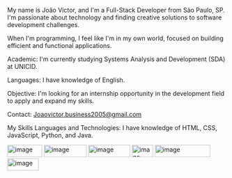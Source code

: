 My name is João Victor, and I'm a Full-Stack Developer from São Paulo, SP. I'm passionate about technology and finding creative solutions to software development challenges.

When I'm programming, I feel like I'm in my own world, focused on building efficient and functional applications.

Academic: I'm currently studying Systems Analysis and Development (SDA) at UNICID.

Languages: I have knowledge of English.

Objective: I'm looking for an internship opportunity in the development field to apply and expand my skills.

Contact: Joaovictor.business2005@gmail.com


My Skills
Languages ​​and Technologies: I have knowledge of HTML, CSS, JavaScript, Python, and Java.


           








<img width="80" height="28" alt="image" src="https://github.com/user-attachments/assets/2ad7e34d-149c-4d5e-bb41-73cd5221a1fb" /> <img width="98" height="28" alt="image" src="https://github.com/user-attachments/assets/7def2071-845c-4590-9dff-1cdad0a1a570" />  <img width="96" height="28" alt="image" src="https://github.com/user-attachments/assets/d0a4144a-f843-49ed-8a23-bf6d317fb595" /> <img width="49" height="28" alt="image" src="https://github.com/user-attachments/assets/5338b809-984b-4eac-a2e6-4a4259f960d3" /> <img width="127" height="28" alt="image" src="https://github.com/user-attachments/assets/cc850655-67de-4e22-8411-ca827ca9e6ed" /> <img width="72" height="28" alt="image" src="https://github.com/user-attachments/assets/ad759a23-786e-481d-be29-e243aec862fd" />






